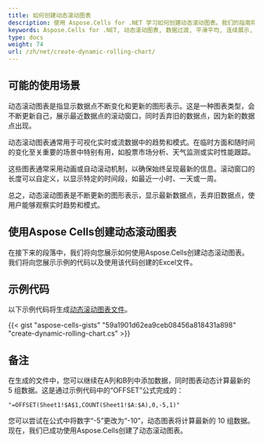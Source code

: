 ```yaml
---
title: 如何创建动态滚动图表
description: 使用 Aspose.Cells for .NET 学习如何创建动态滚动图表。我们的指南将演示如何在图表中实现平滑的数据过渡和滚动平均，以实现连续更新的展示。
keywords: Aspose.Cells for .NET, 动态滚动图表, 数据过渡, 平滑平均, 连续展示, 更新可视化。
type: docs
weight: 74
url: /zh/net/create-dynamic-rolling-chart/
---
```


## **可能的使用场景**
动态滚动图表是指显示数据点不断变化和更新的图形表示。这是一种图表类型，会不断更新自己，展示最近数据点的滚动窗口，同时丢弃旧的数据点，因为新的数据点出现。

动态滚动图表通常用于可视化实时或流数据中的趋势和模式。在临时方面和随时间的变化至关重要的场景中特别有用，如股票市场分析、天气监测或实时性能跟踪。

这些图表通常采用动画或自动滚动机制，以确保始终呈现最新的信息。滚动窗口的长度可以自定义，以显示特定的时间段，如最近一小时、一天或一周。

总之，动态滚动图表是不断更新的图形表示，显示最新数据点，丢弃旧数据点，使用户能够观察实时趋势和模式。

## **使用Aspose Cells创建动态滚动图表**
在接下来的段落中，我们将向您展示如何使用Aspose.Cells创建动态滚动图表。我们将向您展示示例的代码以及使用该代码创建的Excel文件。

## **示例代码**
以下示例代码将生成[动态滚动图表文件](DynamicRollingChart.xlsx)。

{{< gist "aspose-cells-gists" "59a1901d62ea9ceb08456a818431a898" "create-dynamic-rolling-chart.cs" >}}

## **备注**
在生成的文件中，您可以继续在A列和B列中添加数据，同时图表动态计算最新的 5 组数据。这是通过示例代码中的“OFFSET”公式完成的：

```
"=OFFSET(Sheet1!$A$1,COUNT(Sheet1!$A:$A),0,-5,1)"
```

您可以尝试在公式中将数字“-5”更改为“-10”，动态图表将计算最新的 10 组数据。现在，我们已成功使用Aspose.Cells创建了动态滚动图表。
